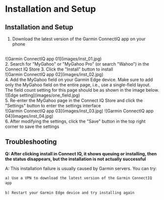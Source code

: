 # Installation and Setup

## Installation and Setup
1. Download the latest version of the Garmin ConnectIQ app on your phone
<br>
![Garmin ConnectIQ app 01](images/inst_01.jpg)
<br>
2. Search for "MyGahoo" or "MyGahoo Pro" (or search "Wahoo") in the Connect IQ Store
3. Click the "Install" button to install
<br>
![Garmin ConnectIQ app 02](images/inst_02.jpg)
<br>
4. Add the MyGahoo field on your Garmin Edge device. Make sure to add only the MyGahoo field on the entire page, i.e., use a single-field layout. The field count setting for this page should be as shown in the image below.
<br>
![Edge setting](images/one_field.jpg)
<br>
5. Re-enter the MyGahoo page in the Connect IQ Store and click the "Settings" button to enter the settings interface
<br>
![Garmin ConnectIQ app 03](images/inst_03.jpg)
![Garmin ConnectIQ app 04](images/inst_04.jpg)
<br>
6. After modifying the settings, click the "Save" button in the top right corner to save the settings
<br>

## Troubleshooting

**Q: After clicking install in Connect IQ, it shows queuing or installing, then the status disappears, but the installation is not actually successful**

A: This installation failure is usually caused by Garmin servers. You can try:

    a) Use a VPN to download the latest version of the Garmin ConnectIQ app

    b) Restart your Garmin Edge device and try installing again